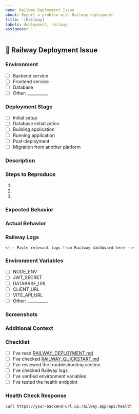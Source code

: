 ```yaml
---
name: Railway Deployment Issue
about: Report a problem with Railway deployment
title: '[Railway] '
labels: deployment, railway
assignees: ''
---
```


## 🚂 Railway Deployment Issue

### Environment
- [ ] Backend service
- [ ] Frontend service
- [ ] Database
- [ ] Other: __________

### Deployment Stage
- [ ] Initial setup
- [ ] Database initialization
- [ ] Building application
- [ ] Running application
- [ ] Post-deployment
- [ ] Migration from another platform

### Description
<!-- Clear description of the issue -->

### Steps to Reproduce
1. 
2. 
3. 

### Expected Behavior
<!-- What should happen -->

### Actual Behavior
<!-- What actually happens -->

### Railway Logs
```
<!-- Paste relevant logs from Railway dashboard here -->
```

### Environment Variables
<!-- List which environment variables are set (without showing values) -->
- [ ] NODE_ENV
- [ ] JWT_SECRET
- [ ] DATABASE_URL
- [ ] CLIENT_URL
- [ ] VITE_API_URL
- [ ] Other: __________

### Screenshots
<!-- If applicable, add screenshots -->

### Additional Context
<!-- Any other relevant information -->

### Checklist
- [ ] I've read [RAILWAY_DEPLOYMENT.md](../RAILWAY_DEPLOYMENT.md)
- [ ] I've checked [RAILWAY_QUICKSTART.md](../RAILWAY_QUICKSTART.md)
- [ ] I've reviewed the troubleshooting section
- [ ] I've checked Railway logs
- [ ] I've verified environment variables
- [ ] I've tested the health endpoint

### Health Check Response
```bash
curl https://your-backend-url.up.railway.app/api/health
```
<!-- Paste response here -->

